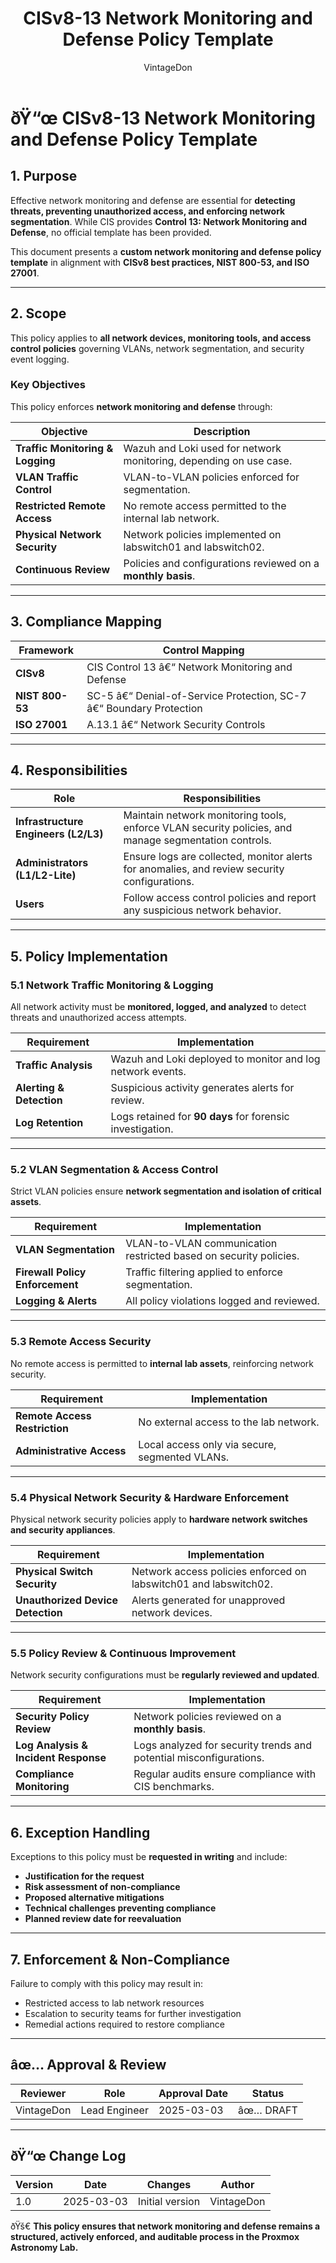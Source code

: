 ﻿---
title: "CISv8-13 Network Monitoring and Defense Policy Template"
description: "Defines the network monitoring and defense policy template for the Proxmox Astronomy Lab, ensuring continuous traffic analysis, segmentation enforcement, and security event response."
author: "VintageDon"
tags: ["CISv8", "Network Security", "Traffic Monitoring", "Threat Detection", "Compliance"]
category: "Compliance"
kb_type: "Policy Template"
version: "1.0"
status: "Draft"
last_updated: "2025-03-03"
---

# **ðŸ“œ CISv8-13 Network Monitoring and Defense Policy Template**

## **1. Purpose**  

Effective network monitoring and defense are essential for **detecting threats, preventing unauthorized access, and enforcing network segmentation**. While CIS provides **Control 13: Network Monitoring and Defense**, no official template has been provided.  

This document presents a **custom network monitoring and defense policy template** in alignment with **CISv8 best practices, NIST 800-53, and ISO 27001**.  

---

## **2. Scope**  

This policy applies to **all network devices, monitoring tools, and access control policies** governing VLANs, network segmentation, and security event logging.

### **Key Objectives**  

This policy enforces **network monitoring and defense** through:  

| **Objective** | **Description** |
|--------------|----------------|
| **Traffic Monitoring & Logging** | Wazuh and Loki used for network monitoring, depending on use case. |
| **VLAN Traffic Control** | VLAN-to-VLAN policies enforced for segmentation. |
| **Restricted Remote Access** | No remote access permitted to the internal lab network. |
| **Physical Network Security** | Network policies implemented on labswitch01 and labswitch02. |
| **Continuous Review** | Policies and configurations reviewed on a **monthly basis**. |

---

## **3. Compliance Mapping**  

| **Framework** | **Control Mapping** |
|--------------|------------------|
| **CISv8** | CIS Control 13 â€“ Network Monitoring and Defense |
| **NIST 800-53** | SC-5 â€“ Denial-of-Service Protection, SC-7 â€“ Boundary Protection |
| **ISO 27001** | A.13.1 â€“ Network Security Controls |

---

## **4. Responsibilities**  

| **Role** | **Responsibilities** |
|---------|----------------------|
| **Infrastructure Engineers (L2/L3)** | Maintain network monitoring tools, enforce VLAN security policies, and manage segmentation controls. |
| **Administrators (L1/L2-Lite)** | Ensure logs are collected, monitor alerts for anomalies, and review security configurations. |
| **Users** | Follow access control policies and report any suspicious network behavior. |

---

## **5. Policy Implementation**  

### **5.1 Network Traffic Monitoring & Logging**  

All network activity must be **monitored, logged, and analyzed** to detect threats and unauthorized access attempts.

| **Requirement** | **Implementation** |
|--------------|------------------|
| **Traffic Analysis** | Wazuh and Loki deployed to monitor and log network events. |
| **Alerting & Detection** | Suspicious activity generates alerts for review. |
| **Log Retention** | Logs retained for **90 days** for forensic investigation. |

---

### **5.2 VLAN Segmentation & Access Control**  

Strict VLAN policies ensure **network segmentation and isolation of critical assets**.

| **Requirement** | **Implementation** |
|--------------|------------------|
| **VLAN Segmentation** | VLAN-to-VLAN communication restricted based on security policies. |
| **Firewall Policy Enforcement** | Traffic filtering applied to enforce segmentation. |
| **Logging & Alerts** | All policy violations logged and reviewed. |

---

### **5.3 Remote Access Security**  

No remote access is permitted to **internal lab assets**, reinforcing network security.

| **Requirement** | **Implementation** |
|--------------|------------------|
| **Remote Access Restriction** | No external access to the lab network. |
| **Administrative Access** | Local access only via secure, segmented VLANs. |

---

### **5.4 Physical Network Security & Hardware Enforcement**  

Physical network security policies apply to **hardware network switches and security appliances**.

| **Requirement** | **Implementation** |
|--------------|------------------|
| **Physical Switch Security** | Network access policies enforced on labswitch01 and labswitch02. |
| **Unauthorized Device Detection** | Alerts generated for unapproved network devices. |

---

### **5.5 Policy Review & Continuous Improvement**  

Network security configurations must be **regularly reviewed and updated**.

| **Requirement** | **Implementation** |
|--------------|------------------|
| **Security Policy Review** | Network policies reviewed on a **monthly basis**. |
| **Log Analysis & Incident Response** | Logs analyzed for security trends and potential misconfigurations. |
| **Compliance Monitoring** | Regular audits ensure compliance with CIS benchmarks. |

---

## **6. Exception Handling**  

Exceptions to this policy must be **requested in writing** and include:  

- **Justification for the request**  
- **Risk assessment of non-compliance**  
- **Proposed alternative mitigations**  
- **Technical challenges preventing compliance**  
- **Planned review date for reevaluation**  

---

## **7. Enforcement & Non-Compliance**  

Failure to comply with this policy may result in:  

- Restricted access to lab network resources  
- Escalation to security teams for further investigation  
- Remedial actions required to restore compliance  

---

## **âœ… Approval & Review**  

| **Reviewer** | **Role** | **Approval Date** | **Status** |
|-------------|---------|------------------|------------|
| VintageDon | Lead Engineer | 2025-03-03 | âœ… DRAFT |  

---

## **ðŸ“œ Change Log**  

| **Version** | **Date** | **Changes** | **Author** |
|------------|---------|-------------|------------|
| 1.0 | 2025-03-03 | Initial version | VintageDon |

ðŸš€ **This policy ensures that network monitoring and defense remains a structured, actively enforced, and auditable process in the Proxmox Astronomy Lab.**

